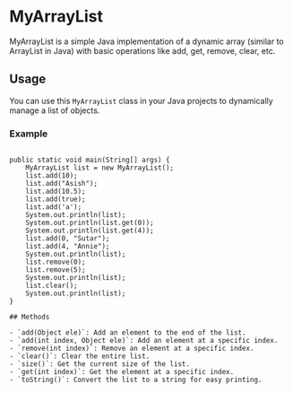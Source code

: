 # MyArrayList

MyArrayList is a simple Java implementation of a dynamic array (similar to ArrayList in Java) with basic operations like add, get, remove, clear, etc.

## Usage

You can use this `MyArrayList` class in your Java projects to dynamically manage a list of objects.


### Example
```

public static void main(String[] args) {
    MyArrayList list = new MyArrayList();
    list.add(10);
    list.add("Asish");
    list.add(10.5);
    list.add(true);
    list.add('a');
    System.out.println(list);
    System.out.println(list.get(0));
    System.out.println(list.get(4));
    list.add(0, "Sutar");
    list.add(4, "Annie");
    System.out.println(list);
    list.remove(0);
    list.remove(5);
    System.out.println(list);
    list.clear();
    System.out.println(list);
}
```
```
## Methods

- `add(Object ele)`: Add an element to the end of the list.
- `add(int index, Object ele)`: Add an element at a specific index.
- `remove(int index)`: Remove an element at a specific index.
- `clear()`: Clear the entire list.
- `size()`: Get the current size of the list.
- `get(int index)`: Get the element at a specific index.
- `toString()`: Convert the list to a string for easy printing.

```

